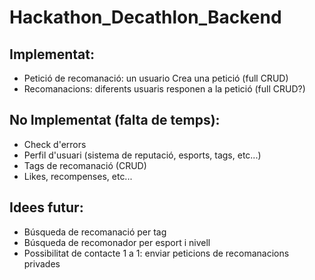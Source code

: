 # Hackathon_Decathlon_Backend


## Implementat:
- Petició de recomanació: un usuario Crea una petició (full CRUD)
- Recomanacions: diferents usuaris responen a la petició (full CRUD?)


## No Implementat (falta de temps):
- Check d'errors
- Perfil d'usuari (sistema de reputació, esports, tags, etc...)
- Tags de recomanació (CRUD)
- Likes, recompenses, etc...

## Idees futur:
- Búsqueda de recomanació per tag
- Búsqueda de recomonador per esport i nivell
- Possibilitat de contacte 1 a 1: enviar peticions de recomanacions privades
